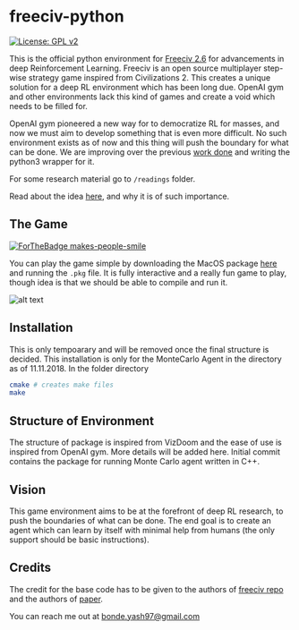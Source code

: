 # freeciv-python

[![License: GPL v2](https://img.shields.io/badge/License-GPL%20v2-blue.svg)](https://www.gnu.org/licenses/old-licenses/gpl-2.0.en.html)

This is the official python environment for [Freeciv 2.6](http://freeciv.org) for advancements in deep Reinforcement Learning. 
Freeciv is an open source multiplayer step-wise strategy game inspired from Civilizations 2. This creates a unique solution for a deep RL environment which has been long due. OpenAI gym and other environments lack this kind of games and create a void which needs to be filled for.

OpenAI gym pioneered a new way for to democratize RL for masses, and now we must aim to develop something that is even more difficult. No such environment exists as of now and this thing will push the boundary for what can be done. We are improving over the previous [work done](http://groups.csail.mit.edu/rbg/code/civ/) and writing the python3 wrapper for it.

For some research material go to `/readings` folder.

Read about the idea [here](https://medium.com/@yashbonde/call-for-an-army-of-be-a-sts-f751436671be), and why it is of such importance.

## The Game
[![ForTheBadge makes-people-smile](http://ForTheBadge.com/images/badges/makes-people-smile.svg)](http://ForTheBadge.com)

You can play the game simple by downloading the MacOS package [here](https://www.dropbox.com/sh/buypyjprsbvq0hd/AABuisFfBn-WDJgAEcXIZGrSa?dl=0) and running the `.pkg` file. It is fully interactive and a really fun game to play, though idea is that we should be able to compile and run it.

![alt text](https://vignette.wikia.nocookie.net/freeciv/images/1/1c/Freeciv-growing-cities-steal-food.jpg/revision/latest?cb=20150409102837)

## Installation
This is only tempoarary and will be removed once the final structure is decided. This installation is only for the MonteCarlo Agent in the directory as of 11.11.2018. In the folder directory

```sh
cmake # creates make files
make
```

## Structure of Environment
The structure of package is inspired from VizDoom and the ease of use is inspired from OpenAI gym. More details will be added here. Initial commit contains the package for running Monte Carlo agent written in C++.

## Vision
This game environment aims to be at the forefront of deep RL research, to push the boundaries of what can be done. The end goal is to create an agent which can learn by itself with minimal help from humans (the only support should be basic instructions). 

## Credits
The credit for the base code has to be given to the authors of [freeciv repo](https://github.com/freeciv/freeciv) and the authors of [paper](http://groups.csail.mit.edu/rbg/code/civ/).

You can reach me out at bonde.yash97@gmail.com
